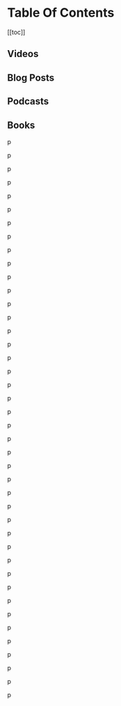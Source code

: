 # Table Of Contents

[[toc]]

## Videos
## Blog Posts
## Podcasts
## Books

p

p

p

p

p

p

p

p

p

p

p

p

p

p

p

p

p

p

p

p

p

p

p

p

p

p

p

p

p

p

p

p

p

p

p

p

p

p

p

p

p

p